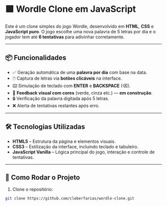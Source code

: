 # 🟩 Wordle Clone em JavaScript

Este é um clone simples do jogo Wordle, desenvolvido em **HTML**, **CSS** e **JavaScript puro**. O jogo escolhe uma nova palavra de 5 letras por dia e o jogador tem até **6 tentativas** para adivinhar corretamente.

---

## 📦 Funcionalidades

- ✅ Geração automática de uma **palavra por dia** com base na data.
- 🖱️ Captura de letras via **botões clicáveis** na interface.
- ⌨️ Simulação de teclado com **ENTER** e **BACKSPACE** (⌫).
- 🎨 **Feedback visual com cores** (verde, cinza etc.) — **em construção**.
- 🔒 Verificação da palavra digitada após 5 letras.
- ❌ Alerta de tentativas restantes após erro.

---

## 🛠️ Tecnologias Utilizadas

- **HTML5** – Estrutura da página e elementos visuais.
- **CSS3** – Estilização da interface, incluindo teclado e tabuleiro.
- **JavaScript Vanilla** – Lógica principal do jogo, interação e controle de tentativas.

---

## 🚀 Como Rodar o Projeto

1. Clone o repositório:

```bash
git clone https://github.com/cleberfarias/wordle-clone.git

